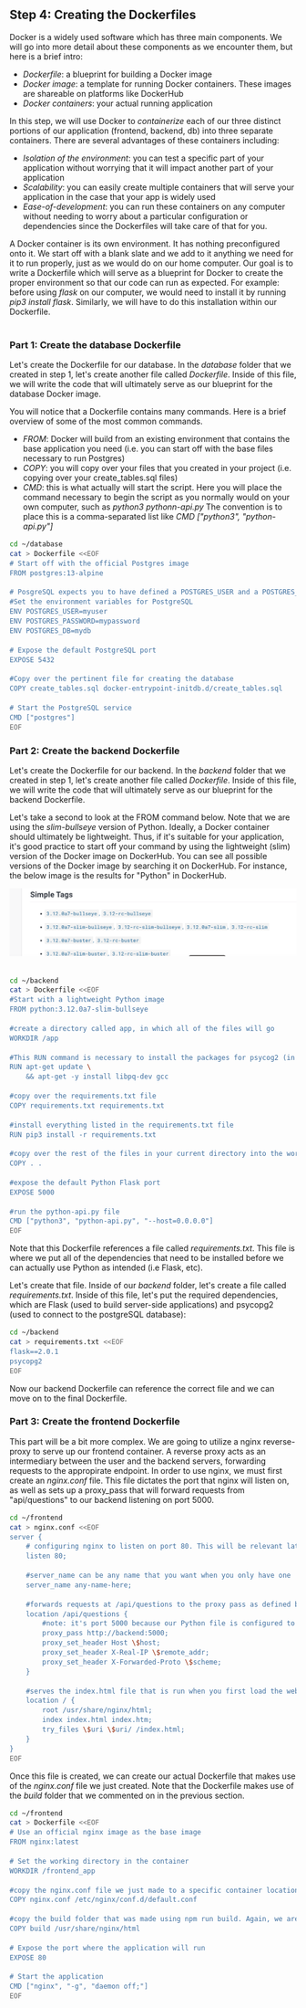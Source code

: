 ## Step 4: Creating the Dockerfiles

Docker is a widely used software which has three main components. We will go into more detail about these components as we encounter them, but here is a brief intro:

- *Dockerfile*: a blueprint for building a Docker image
- *Docker image*: a template for running Docker containers. These images are shareable on platforms like DockerHub
- *Docker containers*: your actual running application

In this step, we will use Docker to *containerize* each of our three distinct portions of our application (frontend, backend, db) into three separate containers. There are several advantages of these containers including: 

- *Isolation of the environment*: you can test a specific part of your application without worrying that it will impact another part of your application
- *Scalability*: you can easily create multiple containers that will serve your application in the case that your app is widely used
- *Ease-of-development*: you can run these containers on any computer without needing to worry about a particular configuration or dependencies since the Dockerfiles will take care of that for you.  

A Docker container is its own environment. It has nothing preconfigured onto it. We start off with a blank slate and we add to it anything we need for it to run properly, just as we would do on our home computer. Our goal is to write a Dockerfile which will serve as a blueprint for Docker to create the proper environment so that our code can run as expected.  For example: before using *flask* on our computer, we would need to install it by running *pip3 install flask*. Similarly, we will have to do this installation within our Dockerfile. <br><br>

### Part 1: Create the database Dockerfile

Let's create the Dockerfile for our database. In the *database* folder that we created in step 1, let's create another file called *Dockerfile*. Inside of this file, we will write the code that will ultimately serve as our blueprint for the database Docker image. 

You will notice that a Dockerfile contains many commands. Here is a brief overview of some of the most common commands. 

- *FROM*: Docker will build from an existing environment that contains the base application you need (i.e. you can start off with the base files necessary to run Postgres)
- *COPY*: you will copy over your files that you created in your project (i.e. copying over your create_tables.sql files)
- *CMD*: this is what actually will start the script. Here you will place the command necessary to begin the script as you normally would on your own computer, such as *python3 pythonn-api.py* The convention is to place this is a comma-separated list like *CMD ["python3", "python-api.py"]* 

```bash
cd ~/database
cat > Dockerfile <<EOF
# Start off with the official Postgres image
FROM postgres:13-alpine

# PosgreSQL expects you to have defined a POSTGRES_USER and a POSTGRES_PASSWORD. We are setting these up here. We are also defining the name of our database by setting POSTGRES_DB to mydb 
#Set the environment variables for PostgreSQL
ENV POSTGRES_USER=myuser
ENV POSTGRES_PASSWORD=mypassword
ENV POSTGRES_DB=mydb

# Expose the default PostgreSQL port
EXPOSE 5432

#Copy over the pertinent file for creating the database
COPY create_tables.sql docker-entrypoint-initdb.d/create_tables.sql

# Start the PostgreSQL service
CMD ["postgres"]
EOF
```

### Part 2: Create the backend Dockerfile

Let's create the Dockerfile for our backend. In the *backend* folder that we created in step 1, let's create another file called *Dockerfile*. Inside of this file, we will write the code that will ultimately serve as our blueprint for the backend Dockerfile. 

Let's take a second to look at the FROM command below. Note that we are using the *slim-bullseye* version of Python. Ideally, a Docker container should ultimately be lightweight. Thus, if it's suitable for your application, it's good practice to start off your command by using the lightweight (slim) version of the Docker image on DockerHub. You can see all possible versions of the Docker image by searching it on DockerHub. For instance, the below image is the results for "Python" in DockerHub. 

![python_images](./images/python_images.png)  <br><br>

```bash
cd ~/backend
cat > Dockerfile <<EOF
#Start with a lightweight Python image
FROM python:3.12.0a7-slim-bullseye

#create a directory called app, in which all of the files will go
WORKDIR /app

#This RUN command is necessary to install the packages for psycog2 (in the requirements file)
RUN apt-get update \
    && apt-get -y install libpq-dev gcc

#copy over the requirements.txt file 
COPY requirements.txt requirements.txt

#install everything listed in the requirements.txt file
RUN pip3 install -r requirements.txt

#copy over the rest of the files in your current directory into the working directory of your container (which we set as /app above)
COPY . .

#expose the default Python Flask port
EXPOSE 5000 

#run the python-api.py file
CMD ["python3", "python-api.py", "--host=0.0.0.0"]
EOF
```
Note that this Dockerfile references a file called *requirements.txt*. This file is where we put all of the dependencies that need to be installed before we can actually use Python as intended (i.e Flask, etc). 

Let's create that file. Inside of our *backend* folder, let's create a file called *requirements.txt*. Inside of this file, let's put the required dependencies, which are Flask (used to build server-side applications) and psycopg2 (used to connect to the postgreSQL database):

```bash
cd ~/backend
cat > requirements.txt <<EOF
flask==2.0.1
psycopg2
EOF
```
Now our backend Dockerfile can reference the correct file and we can move on to the final Dockerfile.  

### Part 3: Create the frontend Dockerfile

This part will be a bit more complex. We are going to utilize a nginx reverse-proxy to serve up our frontend container. A reverse proxy acts as an intermediary between the user and the backend servers, forwarding requests to the appropirate endpoint. In order to use nginx, we must first create an *nginx.conf* file. This file dictates the port that nginx will listen on, as well as sets up a proxy_pass that will forward requests from "api/questions" to our backend listening on port 5000. 

```bash 
cd ~/frontend
cat > nginx.conf <<EOF
server {
    # configuring nginx to listen on port 80. This will be relevant later when we get to our docker-compose file.
    listen 80;

    #server_name can be any name that you want when you only have one
    server_name any-name-here;

    #forwards requests at /api/questions to the proxy pass as defined below, with the appropriate headers
    location /api/questions {
        #note: it's port 5000 because our Python file is configured to listen on port 5000. It's called 'backend' here, which will be relevant as the service name in the docker-compose.yaml file we create later.
        proxy_pass http://backend:5000;
        proxy_set_header Host \$host;
        proxy_set_header X-Real-IP \$remote_addr;
        proxy_set_header X-Forwarded-Proto \$scheme;
    }

    #serves the index.html file that is run when you first load the website 
    location / {
        root /usr/share/nginx/html;
        index index.html index.htm;
        try_files \$uri \$uri/ /index.html;
    }
}
EOF
```

Once this file is created, we can create our actual Dockerfile that makes use of the *nginx.conf* file we just created. Note that the Dockerfile makes use of the *build* folder that we commented on in the previous section. 

```bash
cd ~/frontend
cat > Dockerfile <<EOF
# Use an official nginx image as the base image
FROM nginx:latest

# Set the working directory in the container
WORKDIR /frontend_app

#copy the nginx.conf file we just made to a specific container location that's specified as the default container that nginx listens for (you can find this location information in nginx documentation)
COPY nginx.conf /etc/nginx/conf.d/default.conf

#copy the build folder that was made using npm run build. Again, we are placing it in the location specified by documentation.
COPY build /usr/share/nginx/html

# Expose the port where the application will run
EXPOSE 80

# Start the application
CMD ["nginx", "-g", "daemon off;"]
EOF
```


